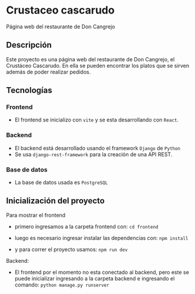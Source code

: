 # Crustaceo cascarudo
Página web del restaurante de Don Cangrejo

## Descripción
Este proyecto es una página web del restaurante de Don Cangrejo, el Crustáceo Cascarudo. En ella se pueden encontrar los platos que se sirven además de poder realizar pedidos.

## Tecnologías
### Frontend

- El frontend se inicializo con `vite` y se esta desarrollando con `React`.

### Backend
- El backend está desarrollado usando el framework `Django` de `Python`
- Se usa `django-rest-framework` para la creación de una API REST.
### Base de datos
- La base de datos usada es `PostgreSQL`

## Inicialización del proyecto

Para mostrar el frontend

- primero ingresamos a la carpeta frontend con:
`cd frontend`

- luego es necesario ingresar instalar las dependencias con:
`npm install`

- y para correr el proyecto usamos:
`npm run dev`


Backend:

- El frontend por el momento no esta conectado al backend, pero este se puede inicializar ingresando a la carpeta backend e ingresando el comando:
`python manage.py runserver`

